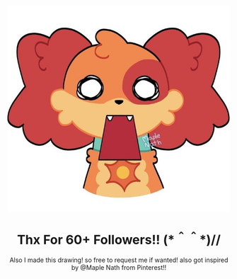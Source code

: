 ![My Image](a8a097cbbf68299451bd8d8d07c1ee29.jpg)

<h1 align ="center">Thx For 60+ Followers!! (*＾＾*)// 
</h1>

<p align="center"> Also I made this drawing! so free to request me if wanted! also got inspired by @Maple Nath from Pinterest!! 
